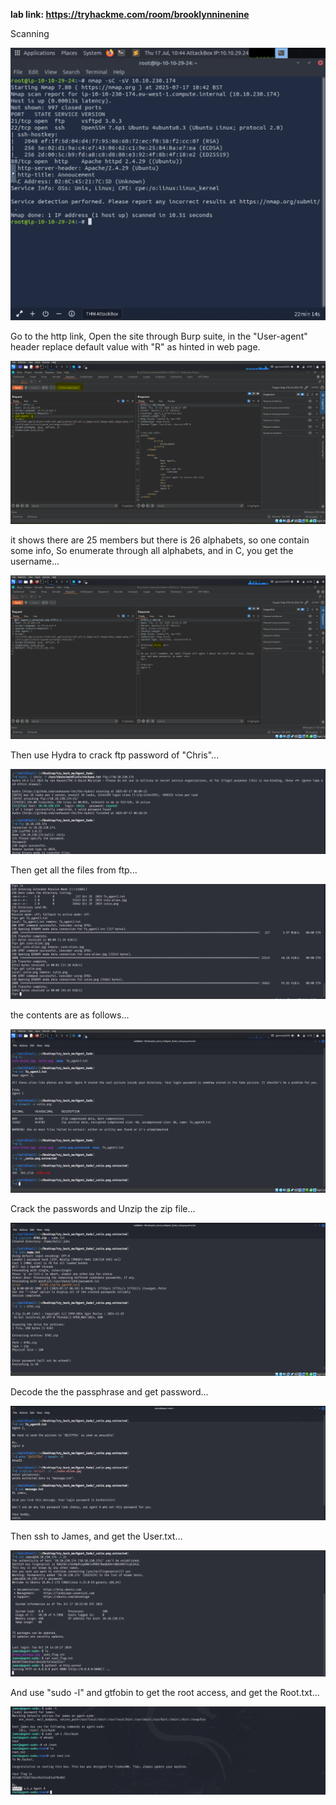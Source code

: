 **lab link: <https://tryhackme.com/room/brooklynninenine>**

Scanning 

![nmap](../assets/tryhackme/agent_sudo/nmap.png)

Go to the http link, Open the site through Burp suite, in the "User-agent" header replace default value with "R" as hinted in web page. 

![useragent](../assets/tryhackme/agent_sudo/user-agent.png)

it shows there are 25 members but there is 26 alphabets, so one contain some info, So enumerate through all alphabets, and in C, you get the username...

![Useragent_c](../assets/tryhackme/agent_sudo/uagent_c.png)

Then use Hydra to crack ftp password of "Chris"...

![hydra](../assets/tryhackme/agent_sudo/hydra_ftp.png)

Then get all the files from ftp...

![get_files](../assets/tryhackme/agent_sudo/get_files.png)

the contents are as follows...

![files](../assets/tryhackme/agent_sudo/files.png)

Crack the passwords and Unzip the zip file...

![unzip](../assets/tryhackme/agent_sudo/unzip_zip.png)

Decode the the passphrase and get password...

![ssh](../assets/tryhackme/agent_sudo/decode.png)

Then ssh to James, and get the User.txt...

![ssh](../assets/tryhackme/agent_sudo/ssh_james.png)

And use "sudo -l" and gtfobin to get the root access, and get the Root.txt...

![root](../assets/tryhackme/agent_sudo/root.png)